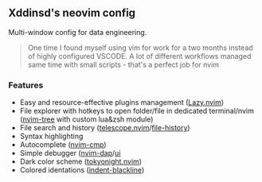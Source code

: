 ## Xddinsd's neovim config

Multi-window config for data engineering.


> One time I found myself using vim for work for a two months instead of highly configured VSCODE.
> A lot of different workflows managed same time with small scripts - that's a perfect job for nvim

### Features
* Easy and resource-effective plugins management ([Lazy.nvim]([url](https://github.com/folke/lazy.nvim)))
* File explorer with hotkeys to open folder/file in dedicated terminal/nvim ([nvim-tree]([url](https://github.com/nvim-tree/nvim-tree.lua)) with custom lua&zsh module)
* File search and history ([telescope.nvim](https://github.com/nvim-telescope/telescope.nvim)/[file-history](https://github.com/dawsers/telescope-file-history.nvim))
* Syntax highlighting
* Autocomplete ([nvim-cmp]())
* Simple debugger ([nvim-dap]()/[ui]()
* Dark color scheme ([tokyonight.nvim](https://github.com/folke/tokyonight.nvim))
* Colored identations ([indent-blackline]([url](https://github.com/lukas-reineke/indent-blankline.nvim)))
